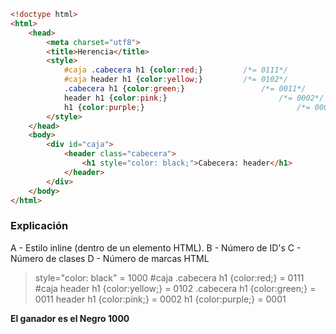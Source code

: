 ```html
<!doctype html>
<html>
	<head>
		<meta charset="utf­8">
		<title>Herencia</title>
		<style>
			#caja .cabecera h1 {color:red;} 		/*= 0111*/
			#caja header h1 {color:yellow;}			/*= 0102*/
			.cabecera h1 {color:green;}					/*= 0011*/
			header h1 {color:pink;}							/*= 0002*/
			h1 {color:purple;}									/*= 0001*/
		</style>
	</head>
	<body>
		<div id="caja">
			<header class="cabecera">
				<h1 style="color: black;">Cabecera: header</h1>
			</header>
		</div>
	</body>
</html>
```

### Explicación

A - Estilo inline (dentro de un elemento HTML).
B - Número de ID's
C - Número de clases
D - Número de marcas HTML

> style="color: black"								= 1000
> \#caja .cabecera h1 {color:red;} 		= 0111
> \#caja header h1 {color:yellow;}		= 0102
> .cabecera h1 {color:green;}					= 0011
> header h1 {color:pink;}							= 0002
> h1 {color:purple;}									= 0001

**El ganador es el Negro 1000**
